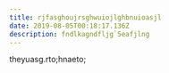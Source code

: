```yaml
---
title: rjfasghoujrsghwuiojlghbnuioasjl
date: 2019-08-05T00:18:17.136Z
description: fndlkagndfljg`5eafjlng
---
```

theyuasg.rto;hnaeto;
